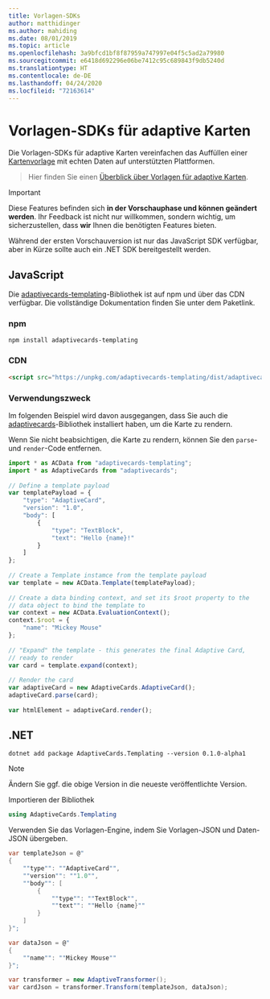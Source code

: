 ```yaml
---
title: Vorlagen-SDKs
author: matthidinger
ms.author: mahiding
ms.date: 08/01/2019
ms.topic: article
ms.openlocfilehash: 3a9bfcd1bf8f87959a747997e04f5c5ad2a79980
ms.sourcegitcommit: e6418d692296e06be7412c95c689843f9db5240d
ms.translationtype: HT
ms.contentlocale: de-DE
ms.lasthandoff: 04/24/2020
ms.locfileid: "72163614"
---
```

# <a name="adaptive-card-templating-sdks"></a>Vorlagen-SDKs für adaptive Karten

Die Vorlagen-SDKs für adaptive Karten vereinfachen das Auffüllen einer [Kartenvorlage](language.md) mit echten Daten auf unterstützten Plattformen.

> Hier finden Sie einen [Überblick über Vorlagen für adaptive Karten](index.md).

> [!IMPORTANT] 
> 
> Diese Features befinden sich **in der Vorschauphase und können geändert werden**. Ihr Feedback ist nicht nur willkommen, sondern wichtig, um sicherzustellen, dass **wir** Ihnen die benötigten Features bieten.
> 
> Während der ersten Vorschauversion ist nur das JavaScript SDK verfügbar, aber in Kürze sollte auch ein .NET SDK bereitgestellt werden.

## <a name="javascript"></a>JavaScript

Die [adaptivecards-templating](https://www.npmjs.com/package/adaptivecards-templating)-Bibliothek ist auf npm und über das CDN verfügbar. Die vollständige Dokumentation finden Sie unter dem Paketlink.

### <a name="npm"></a>npm

```console
npm install adaptivecards-templating
```

### <a name="cdn"></a>CDN

```html
<script src="https://unpkg.com/adaptivecards-templating/dist/adaptivecards-templating.min.js"></script>
``` 

### <a name="usage"></a>Verwendungszweck

Im folgenden Beispiel wird davon ausgegangen, dass Sie auch die [adaptivecards](https://www.npmjs.com/package/adaptivecards)-Bibliothek installiert haben, um die Karte zu rendern. 

Wenn Sie nicht beabsichtigen, die Karte zu rendern, können Sie den `parse`- und `render`-Code entfernen. 

```js
import * as ACData from "adaptivecards-templating";
import * as AdaptiveCards from "adaptivecards";
 
// Define a template payload
var templatePayload = {
    "type": "AdaptiveCard",
    "version": "1.0",
    "body": [
        {
            "type": "TextBlock",
            "text": "Hello {name}!"
        }
    ]
};
 
// Create a Template instamce from the template payload
var template = new ACData.Template(templatePayload);
 
// Create a data binding context, and set its $root property to the
// data object to bind the template to
var context = new ACData.EvaluationContext();
context.$root = {
    "name": "Mickey Mouse"
};
 
// "Expand" the template - this generates the final Adaptive Card,
// ready to render
var card = template.expand(context);
 
// Render the card
var adaptiveCard = new AdaptiveCards.AdaptiveCard();
adaptiveCard.parse(card);
 
var htmlElement = adaptiveCard.render();
```

## <a name="net"></a>.NET 

```console
dotnet add package AdaptiveCards.Templating --version 0.1.0-alpha1
```

> [!NOTE]
>
> Ändern Sie ggf. die obige Version in die neueste veröffentlichte Version.

Importieren der Bibliothek 

```cs
using AdaptiveCards.Templating
```

Verwenden Sie das Vorlagen-Engine, indem Sie Vorlagen-JSON und Daten-JSON übergeben.

```cs
var templateJson = @"
{
    ""type"": ""AdaptiveCard"",
    ""version"": ""1.0"",
    ""body"": [
        {
            ""type"": ""TextBlock"",
            ""text"": ""Hello {name}""
        }
    ]
}";

var dataJson = @"
{
    ""name"": ""Mickey Mouse""
}";

var transformer = new AdaptiveTransformer();
var cardJson = transformer.Transform(templateJson, dataJson);
```
